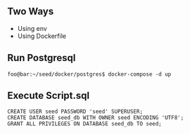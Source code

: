 ## Two Ways
- Using env
- Using Dockerfile

## Run Postgresql
```console
foo@bar:~/seed/docker/postgres$ docker-compose -d up
```

## Execute Script.sql
```console
CREATE USER seed PASSWORD 'seed' SUPERUSER;
CREATE DATABASE seed_db WITH OWNER seed ENCODING 'UTF8';
GRANT ALL PRIVILEGES ON DATABASE seed_db TO seed;
```
